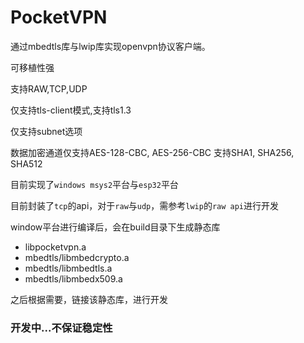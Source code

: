 # PocketVPN

通过mbedtls库与lwip库实现openvpn协议客户端。

可移植性强

支持RAW,TCP,UDP

仅支持tls-client模式,支持tls1.3

仅支持subnet选项

数据加密通道仅支持AES-128-CBC, AES-256-CBC
支持SHA1, SHA256, SHA512

目前实现了`windows msys2`平台与`esp32`平台

目前封装了`tcp`的api，对于`raw`与`udp`，需参考`lwip`的`raw api`进行开发

window平台进行编译后，会在build目录下生成静态库

- libpocketvpn.a
- mbedtls/libmbedcrypto.a
- mbedtls/libmbedtls.a
- mbedtls/libmbedx509.a

之后根据需要，链接该静态库，进行开发

### 开发中...不保证稳定性